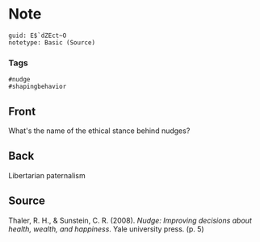 # Note
```
guid: E$`dZEct~O
notetype: Basic (Source)
```

### Tags
```
#nudge
#shapingbehavior
```

## Front
What's the name of the ethical stance behind nudges?

## Back
Libertarian paternalism

## Source
<div>
<div>Thaler, R. H., & Sunstein, C. R. (2008). <i>Nudge: Improving decisions about health, wealth, and happiness</i>. Yale university press. (p. 5)</div>
</div>
